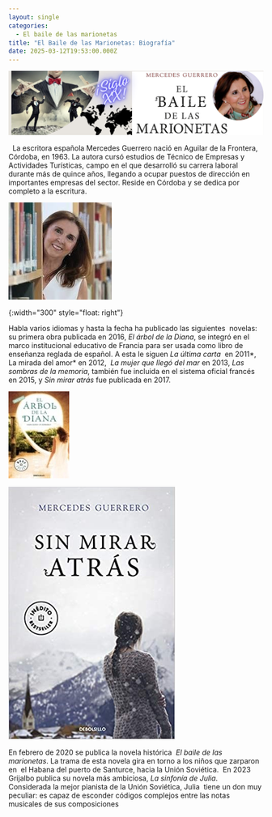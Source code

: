 ```yaml
---
layout: single
categories:
  - El baile de las marionetas
title: "El Baile de las Marionetas: Biografía"
date: 2025-03-12T19:53:00.000Z
---
```

![](/assets/img/banner.png)

  La escritora española Mercedes Guerrero nació en Aguilar de la Frontera, Córdoba, en 1963. La autora cursó estudios de
Técnico de Empresas y Actividades Turísticas, campo en el que desarrolló su carrera laboral durante más de quince años, llegando a ocupar puestos de dirección en importantes empresas del sector. Reside en Córdoba y se dedica por completo a la escritura.

![](/assets/img/mercedes.jpg)

{:width="300" style="float: right"}

Habla varios idiomas y hasta la fecha ha publicado las siguientes  novelas:  su primera obra publicada en 2016, *El árbol de la Diana*, se integró en el marco institucional educativo de Francia para ser usada como libro de enseñanza reglada de español. A esta le siguen *La
última carta*  en 2011*,  La mirada del amor* en 2012,  *La mujer que llegó del mar* en 2013, *Las sombras de la memoria*, también fue incluida en el sistema oficial francés en 2015, y *Sin mirar atrás* fue
publicada en 2017.                                     

![](/assets/img/el-arbol-de-la-diana.jpg "El Árbol de la Diana")

![](/assets/img/sin-mirar-atras.jpg "Sin Mirar Atrás")

En febrero de 2020 se publica la novela histórica 
*El baile de las marionetas*. La trama de esta novela gira en torno a los niños que zarparon en  el Habana del puerto de Santurce, hacia la
Unión Soviética.  En 2023 Grijalbo publica su novela más ambiciosa, *La sinfonía de Julia*.  Considerada la mejor pianista de la Unión Soviética, Julia  tiene un don muy peculiar: es capaz de
esconder códigos complejos entre las notas musicales de sus composiciones
